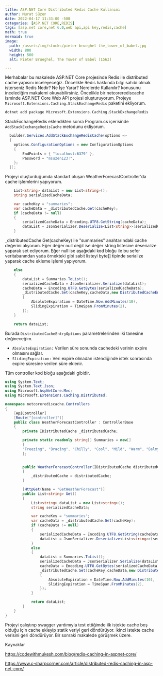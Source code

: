 ```yaml
---
title: ASP.NET Core Distributed Redis Cache Kullanımı
author: Murat Süzen
date: 2022-04-17 11:33:00 -500
categories: [ASP.NET CORE,REDIS]
tags: [asp.net core,net 6.0,web api,api key,redis,cache]
math: true
mermaid: true
image:
  path: /assets/img/stocks/pieter-brueghel-the_tower_of_babel.jpg
  width: 800
  height: 500
  alt: Pieter Brueghel, The Tower of Babel (1563)

---
```


Merhabalar bu makalede ASP.NET Core projesinde Redis ile distributed cache yapısını inceleyeceğiz. Öncelikle Redis hakkında bilgi sahibi olmak isterseniz Redis Nedir? Ne İşe Yarar? Nerelerde Kullanılır? konusunu incelediğim makalemi okuyabilirsiniz. Öncelikle bir netcorerediscache isminde ASP.NET Core Web API projesi oluşturuyorum. Projeye `Microsoft.Extensions.Caching.StackExchangeRedis` paketini ekliyorum. 

```bash
dotnet add package Microsoft.Extensions.Caching.StackExchangeRedis
```
StackExchangeRedis eklendikten sonra Program.cs içerisinde `AddStackExchangeRedisCache` metodunu ekliyorum.

```csharp
  builder.Services.AddStackExchangeRedisCache(options =>
  {
    options.ConfigurationOptions = new ConfigurationOptions
    {
        EndPoints = { "localhost:6379" },
        Password = "msuzen123!",
    };
  });
```
Projeyi oluşturduğumda standart oluşan WeatherForecastController'da cache işlemlerini yapıyorum.

```csharp
    List<string> dataList = new List<string>();
    string serializedCacheData;

    var cacheKey = "summaries";
    var cacheData = _distributedCache.Get(cacheKey);
    if (cacheData != null)
    {
        serializedCacheData = Encoding.UTF8.GetString(cacheData);
        dataList = JsonSerializer.Deserialize<List<string>>(serializedCacheData);  
    }
```
_distributedCache.Get(cacheKey) ile "summaries" anahtarındaki cache değerini alıyorum. Eğer değer null değil ise değer string listesine deserialize yaparak set ediyorum. Eğer null ise aşağıdaki kod bloğu ile bu sefer veritabanından yada örnekteki gibi sabit listeyi byte[] tipinde serialize yaparak cache ekleme işlemi yapıyorum.

```csharp
    else
    {
        dataList = Summaries.ToList();
        serializedCacheData = JsonSerializer.Serialize(dataList);
        cacheData = Encoding.UTF8.GetBytes(serializedCacheData);
        _distributedCache.Set(cacheKey,cacheData,new DistributedCacheEntryOptions()
        {
            AbsoluteExpiration = DateTime.Now.AddMinutes(10),
            SlidingExpiration = TimeSpan.FromMinutes(2),
        });
    }

    return dataList;
```
Burada `DistributedCacheEntryOptions` parametrelerinden iki tanesine değineceğim. 

- `AbsoluteExpiration:` Verilen süre sonunda cachedeki verinin expire olmasını sağlar.
- `SlidingExpiration:` Veri expire olmadan istendiğinde istek sonrasında expire süresine verilen süre eklenir.

Tüm controller kod bloğu aşağıdaki gibidir.

```csharp
using System.Text;
using System.Text.Json;
using Microsoft.AspNetCore.Mvc;
using Microsoft.Extensions.Caching.Distributed;

namespace netcorerediscache.Controllers
{
    [ApiController]
    [Route("[controller]")]
    public class WeatherForecastController : ControllerBase
    {
        private IDistributedCache _distributedCache;

        private static readonly string[] Summaries = new[]
        {
        "Freezing", "Bracing", "Chilly", "Cool", "Mild", "Warm", "Balmy", "Hot", "Sweltering", "Scorching"
        };

        
        public WeatherForecastController(IDistributedCache distributedCache)
        {
            _distributedCache = distributedCache;
        }

        [HttpGet(Name = "GetWeatherForecast")]
        public List<string> Get()
        {
            List<string> dataList = new List<string>();
            string serializedCacheData;

            var cacheKey = "summaries";
            var cacheData = _distributedCache.Get(cacheKey);
            if (cacheData != null)
            {
                serializedCacheData = Encoding.UTF8.GetString(cacheData);
                dataList = JsonSerializer.Deserialize<List<string>>(serializedCacheData);  
            }
            else
            {
                dataList = Summaries.ToList();
                serializedCacheData = JsonSerializer.Serialize(dataList);
                cacheData = Encoding.UTF8.GetBytes(serializedCacheData);
                _distributedCache.Set(cacheKey,cacheData,new DistributedCacheEntryOptions()
                {
                    AbsoluteExpiration = DateTime.Now.AddMinutes(10),
                    SlidingExpiration = TimeSpan.FromMinutes(2),
                });
            }

            return dataList;
        }
    }
} 
```

Projeyi çalıştırıp swagger yardımıyla test ettiğimde ilk istekte cache boş olduğu için cache ekleyip statik veriyi geri döndürüyor. İkinci istekte cache verisini geri döndürüyor. Bir sonraki makalede görüşmek üzere.

Kaynaklar

<https://codewithmukesh.com/blog/redis-caching-in-aspnet-core/>

<https://www.c-sharpcorner.com/article/distributed-redis-caching-in-asp-net-core/>